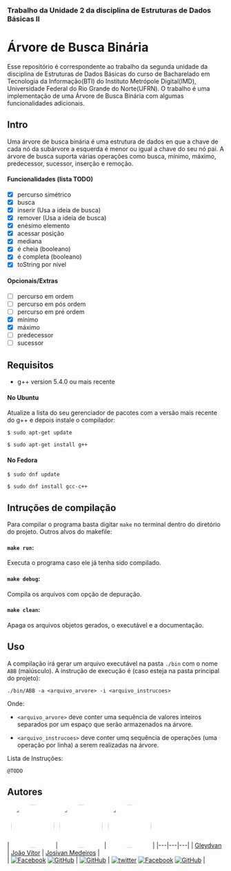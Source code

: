 ### Trabalho da Unidade 2 da disciplina de Estruturas de Dados Básicas II

# Árvore de Busca Binária 
<!--[![Build Status](https://travis-ci.org/JoMedeiros/EDBII_BST.png?branch=master)](https://travis-ci.org/JoMedeiros/EDBII_BST)-->

Esse repositório é correspondente ao trabalho da segunda unidade da disciplina de Estruturas de Dados Básicas do curso de Bacharelado em Tecnologia da Informação(BTI) do Instituto Metrópole Digital(IMD), Universidade Federal do Rio Grande do Norte(UFRN).
O trabalho é uma implementação de uma Árvore de Busca Binária com algumas funcionalidades adicionais.
<!--Name, version, description, and/or features of the program.-->
<!--
    System requirements.
    Install, uninstall, configuration, and operating instructions.
    Files list.
    Credit, acknowledgments, contact information, and copyright.
    Known bugs and a change log.
-->

## Intro

Uma árvore de busca binária é uma estrutura de dados en que a chave de cada nó da subárvore a esquerda é menor ou igual a chave do seu nó pai. 
A árvore de busca suporta várias operações como busca, mínimo, máximo, predecessor, sucessor, inserção e remoção.

#### Funcionalidades (lista TODO)

- [x] percurso simétrico
- [x] busca
- [x] inserir (Usa a ideia de busca)
- [x] remover (Usa a ideia de busca)
- [x] enésimo elemento
- [x] acessar posição
- [x] mediana
- [x] é cheia (booleano)
- [x] é completa (booleano)
- [x] toString por nível

#### Opcionais/Extras

- [ ] percurso em ordem
- [ ] percurso em pós ordem
- [ ] percurso em pré ordem
- [x] mínimo
- [x] máximo
- [ ] predecessor
- [ ] sucessor

## Requisitos

* g++ version 5.4.0 ou mais recente

#### No Ubuntu

Atualize a lista do seu gerenciador de pacotes com a versão mais recente do g++ e depois instale o compilador:

`$ sudo apt-get update`

`$ sudo apt-get install g++`

#### No Fedora

`$ sudo dnf update`

`$ sudo dnf install gcc-c++`

## Intruções de compilação

Para compilar o programa basta digitar `make` no terminal dentro do diretório do projeto.
Outros alvos do makefile:

#### `make run`:

Executa o programa caso ele já tenha sido compilado.

#### `make debug`:

Compila os arquivos com opção de depuração.

#### `make clean`:

Apaga os arquivos objetos gerados, o executável e a documentação.

## Uso

A compilação irá gerar um arquivo executável na pasta `./bin` com o nome `ABB` (maiúsculo). A instrução de execução é (caso esteja na pasta principal do projeto):

`./bin/ABB -a <arquivo_arvore> -i <arquivo_instrucoes>`

Onde:

- `<arquivo_arvore>` deve conter uma sequência de valores inteiros separados por um espaço que serão armazenados na árvore.

- `<arquivo_instrucoes>` deve conter umq sequência de operações (uma operação por linha) a serem realizadas na árvore.

Lista de Instruções:

`@TODO`

## Autores
| [<img src="https://avatars1.githubusercontent.com/u/29136918?s=460&v=4" width="100" style="border-radius:50%"/>](https://github.com/gleydvan) | 
[<img src="https://avatars3.githubusercontent.com/u/28351214?s=460&v=4" width="100" style="border-radius:50%"/>](https://github.com/JohnVithor) | 
[<img src="https://scontent.fnat2-1.fna.fbcdn.net/v/t1.0-9/26196311_1726317707421220_3069236098433062740_n.jpg?_nc_cat=0&oh=68686ac8256abd16fd2c09ce0ba80b07&oe=5B9D0B5E" width="100" style="border-radius:50%"/>](https://github.com/JoMedeiros) |
|---|---|---|
| [Gleydvan](https://github.com/gleydvan) | [João Vítor](https://github.com/JohnVithor) | [Josivan Medeiros](http://lcc.ufrn.br/~josivanmedeiros/) |  
| [![Facebook][2]][1.2] [![GitHub][6]][1.6] | [![GitHub][6]][2.6] | [![twitter][1]][3.1] [![Facebook][2]][3.2] [![GitHub][6]][3.6] |

[1]: http://i.imgur.com/tXSoThF.png
[2]: http://i.imgur.com/P3YfQoD.png
[6]: http://i.imgur.com/0o48UoR.png

[1.2]: https://www.facebook.com/gleydvan
[1.6]: https://github.com/gleydvan

[2.3]: jv.venceslau.c@gmail.com 
[2.6]: https://github.com/JohnVithor

[3.1]: https://twitter.com/MedeirosJosivan
[3.2]: https://www.facebook.com/JosivanMedeiros
[3.6]: https://github.com/JoMedeiros


